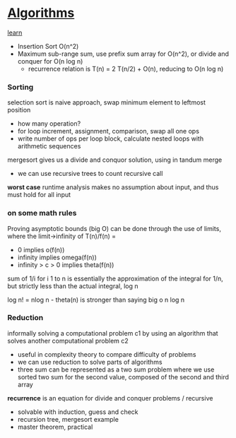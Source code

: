 # [Algorithms](https://www.student.cs.uwaterloo.ca/~cs341/)
[learn](https://learn.uwaterloo.ca/d2l/le/content/362174/Home?itemIdentifier=TOC)
- Insertion Sort O(n^2)
- Maximum sub-range sum, use prefix sum array for O(n^2), or divide and conquer for O(n log n)
  - recurrence relation is T(n) = 2 T(n/2) + O(n), reducing to O(n log n)

### Sorting
selection sort is naive approach, swap minimum element to leftmost position
- how many operation?
- for loop increment, assignment, comparison, swap all one ops
- write number of ops per loop block, calculate nested loops with arithmetic sequences

mergesort gives us a divide and conquor solution, using in tandum merge
- we can use recursive trees to count recursive call

**worst case** runtime analysis makes no assumption about input, and thus must hold for all input

### on some math rules
Proving asymptotic bounds (big O) can be done through the use of limits, where the limit->infinity of T(n)/f(n) = 
- 0 implies o(f(n))
- infinity implies omega(f(n))
- infinity > c > 0 implies theta(f(n))

sum of 1/i for i 1 to n is essentially the approximation of the integral for 1/n, but strictly less than the actual integral, log n

log n! = nlog n - theta(n) is stronger than saying big o n log n

### Reduction
informally solving a computational problem c1 by using an algorithm that solves another computational problem c2
- useful in complexity theory to compare difficulty of problems
- we can use reduction to solve parts of algorithms
- three sum can be represented as a two sum problem where we use sorted two sum for the second value, composed of the second and third array

**recurrence** is an equation for divide and conquer problems / recursive
- solvable with induction, guess and check
- recursion tree, mergesort example
- master theorem, practical
